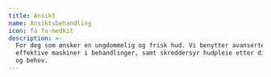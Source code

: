 ```yaml
---
title: Ansikt
name: Ansiktsbehandling
icon: fa fa-medkit
description: >-
  For deg som ønsker en ungdommelig og frisk hud. Vi benytter avanserte og
  effektive maskiner i behandlinger, samt skreddersyr hudpleie etter dine ønsker
  og behov. 
---
```


